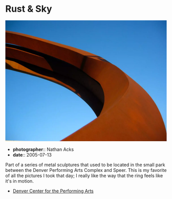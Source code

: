 # Rust & Sky

![A rust-colored metal coil arches from the lower right to upper left of the frame; beyond it is only perfectly clear blue sky](assets/2005-07-13-rust-and-sky.webp)

* **photographer**:: Nathan Acks
* **date**:: 2005-07-13

Part of a series of metal sculptures that used to be located in the small park between the Denver Performing Arts Complex and Speer. This is my favorite of all the pictures I took that day; I really like the way that the ring feels like it's in motion.

* [Denver Center for the Performing Arts](http://www.denvercenter.org/)
